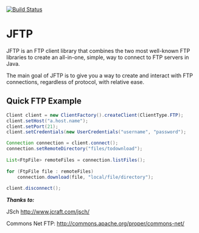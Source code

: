 [![Build Status](https://travis-ci.org/JAGFin1/JFTP.png?branch=master)](https://travis-ci.org/JAGFin1/JFTP)

JFTP
====

JFTP is an FTP client library that combines the two most well-known FTP libraries to create an all-in-one, simple, way to connect to FTP servers in Java. 

The main goal of JFTP is to give you a way to create and interact with FTP connections, regardless of protocol, with relative ease.

Quick FTP Example
-----------------
```java
Client client = new ClientFactory().createClient(ClientType.FTP);
client.setHost("a.host.name");
client.setPort(21);
client.setCredentials(new UserCredentials("username", "password");

Connection connection = client.connect();
connection.setRemoteDirectory("files/todownload");
  
List<FtpFile> remoteFiles = connection.listFiles();
  
for (FtpFile file : remoteFiles)
    connection.download(file, "local/file/directory");
    
client.disconnect();
```

***Thanks to:***

JSch http://www.jcraft.com/jsch/

Commons Net FTP: http://commons.apache.org/proper/commons-net/

